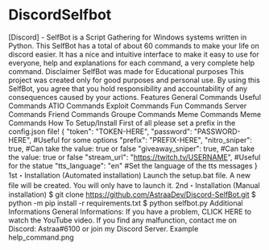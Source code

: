 # DiscordSelfbot
[Discord] - SelfBot is a Script Gathering for Windows systems written in Python.  This SelfBot has a total of about 60 commands to make your life on discord easier. It has a nice and intuitive interface to make it easy to use for everyone, help and explanations for each command, a very complete help command.  Disclaimer SelfBot was made for Educational purposes This project was created only for good purposes and personal use. By using this SelfBot, you agree that you hold responsibility and accountability of any consequences caused by your actions. Features General Commands Useful Commands ATIO Commands Exploit Commands Fun Commands Server Commands Friend Commands Groupe Commands Meme Commands Meme Commands How To Setup/Install First of all please set a prefix in the config.json file! {     "token": "TOKEN-HERE",      "password": "PASSWORD-HERE", #Useful for some options     "prefix": "PREFIX-HERE",          "nitro_sniper": true, #Can take the value: true or false     "giveaway_sniper": true, #Can take the value: true or false      "stream_url": "https://twitch.tv/USERNAME", #Useful for the statue     "tts_language": "en" #Set the language of the tts messages } 1st・Installation (Automated installation) Launch the setup.bat file. A new file will be created. You will only have to launch it. 2nd・Installation (Manual installation) $ git clone https://github.com/AstraaDev/Discord-SelfBot.git $ python -m pip install -r requirements.txt $ python selfbot.py Additional Informations General Informations:  If you have a problem, CLICK HERE to watch the YouTube video. If you find any malfunction, contact me on Discord: Astraa#6100 or join my Discord Server. Example help_command.png
